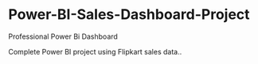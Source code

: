 # Power-BI-Sales-Dashboard-Project

Professional Power Bi Dashboard

Complete Power BI project using Flipkart sales data..
